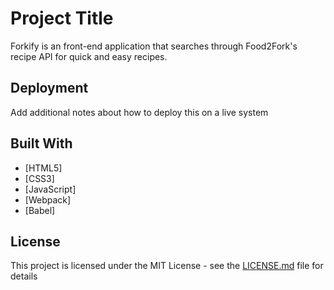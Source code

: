 # Project Title

Forkify is an front-end application that searches through Food2Fork's recipe API for quick and easy recipes.

## Deployment

Add additional notes about how to deploy this on a live system

## Built With

* [HTML5]
* [CSS3]
* [JavaScript]
* [Webpack]
* [Babel]

## License

This project is licensed under the MIT License - see the [LICENSE.md](LICENSE.md) file for details
